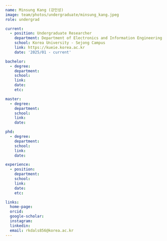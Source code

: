 ```yaml
---
name: Minsung Kang (강민성)
image: team/photos/undergraduate/minsung_kang.jpeg
role: undergrad

current:
  - position: Undergraduate Researcher
    department: Department of Electronics and Information Engineering
    school: Korea University - Sejong Campus
    link: https://kueie.korea.ac.kr
    date: '2025/01 - current'

bachelor:
  - degree:
    department:
    school:
    link:
    date:
    etc:

master:
  - degree:
    department: 
    school: 
    link: 
    date: 

phd:
  - degree:
    department: 
    school: 
    link: 
    date: 

experience:
  - position:
    department: 
    school:  
    link: 
    date: 
    etc: 

links:
  home-page:
  orcid:
  google-scholar:
  instagram:
  linkedin:
  email: rkdals856@korea.ac.kr
---
```

